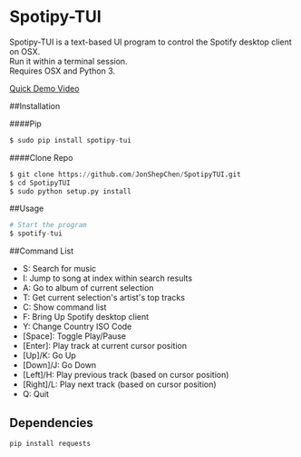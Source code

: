 # Spotipy-TUI 
Spotipy-TUI is a text-based UI program to control the Spotify desktop client on OSX. <br>
Run it within a terminal session. <br>
Requires OSX and Python 3. <br>

[Quick Demo Video](https://www.youtube.com/watch?v=BYVSOE8mjWs)

##Installation

####Pip
```python
$ sudo pip install spotipy-tui
```

####Clone Repo
```python 
$ git clone https://github.com/JonShepChen/SpotipyTUI.git
$ cd SpotipyTUI
$ sudo python setup.py install
```

##Usage 
```python 
# Start the program
$ spotify-tui
```
##Command List
* S: Search for music
* I: Jump to song at index within search results
* A: Go to album of current selection
* T: Get current selection's artist's top tracks
* C: Show command list
* F: Bring Up Spotify desktop client
* Y: Change Country ISO Code
* [Space]: Toggle Play/Pause
* [Enter]: Play track at current cursor position
* [Up]/K: Go Up
* [Down]/J: Go Down
* [Left]/H: Play previous track (based on cursor position)
* [Right]/L: Play next track (based on cursor position)
* Q: Quit

## Dependencies 
```bash
pip install requests
```
